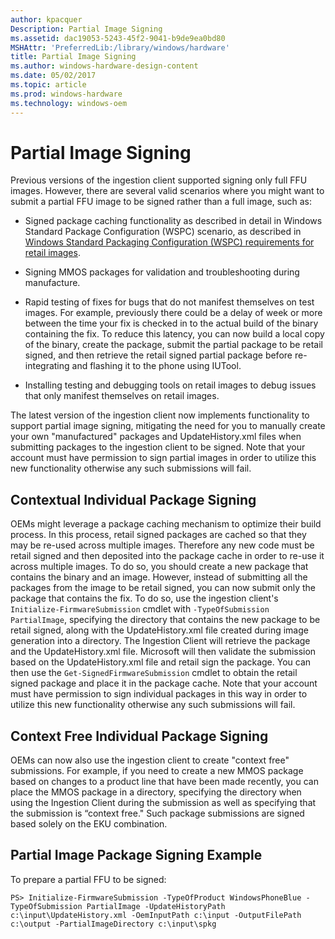 ```yaml
---
author: kpacquer
Description: Partial Image Signing
ms.assetid: dac19053-5243-45f2-9041-b9de9ea0bd80
MSHAttr: 'PreferredLib:/library/windows/hardware'
title: Partial Image Signing
ms.author: windows-hardware-design-content
ms.date: 05/02/2017
ms.topic: article
ms.prod: windows-hardware
ms.technology: windows-oem
---
```


# Partial Image Signing


Previous versions of the ingestion client supported signing only full FFU images. However, there are several valid scenarios where you might want to submit a partial FFU image to be signed rather than a full image, such as:

-   Signed package caching functionality as described in detail in Windows Standard Package Configuration (WSPC) scenario, as described in [Windows Standard Packaging Configuration (WSPC) requirements for retail images](https://msdn.microsoft.com/library/dn756781).

-   Signing MMOS packages for validation and troubleshooting during manufacture.

-   Rapid testing of fixes for bugs that do not manifest themselves on test images. For example, previously there could be a delay of week or more between the time your fix is checked in to the actual build of the binary containing the fix. To reduce this latency, you can now build a local copy of the binary, create the package, submit the partial package to be retail signed, and then retrieve the retail signed partial package before re-integrating and flashing it to the phone using IUTool.

-   Installing testing and debugging tools on retail images to debug issues that only manifest themselves on retail images.

The latest version of the ingestion client now implements functionality to support partial image signing, mitigating the need for you to manually create your own "manufactured" packages and UpdateHistory.xml files when submitting packages to the ingestion client to be signed. Note that your account must have permission to sign partial images in order to utilize this new functionality otherwise any such submissions will fail.

## <span id="Contextual_Individual_Package_Signing"></span><span id="contextual_individual_package_signing"></span><span id="CONTEXTUAL_INDIVIDUAL_PACKAGE_SIGNING"></span>Contextual Individual Package Signing


OEMs might leverage a package caching mechanism to optimize their build process. In this process, retail signed packages are cached so that they may be re-used across multiple images. Therefore any new code must be retail signed and then deposited into the package cache in order to re-use it across multiple images. To do so, you should create a new package that contains the binary and an image. However, instead of submitting all the packages from the image to be retail signed, you can now submit only the package that contains the fix. To do so, use the ingestion client's `Initialize-FirmwareSubmission` cmdlet with `-TypeOfSubmission PartialImage`, specifying the directory that contains the new package to be retail signed, along with the UpdateHistory.xml file created during image generation into a directory. The Ingestion Client will retrieve the package and the UpdateHistory.xml file. Microsoft will then validate the submission based on the UpdateHistory.xml file and retail sign the package. You can then use the `Get-SignedFirmwareSubmission` cmdlet to obtain the retail signed package and place it in the package cache. Note that your account must have permission to sign individual packages in this way in order to utilize this new functionality otherwise any such submissions will fail.

## <span id="Context_Free_Individual_Package_Signing"></span><span id="context_free_individual_package_signing"></span><span id="CONTEXT_FREE_INDIVIDUAL_PACKAGE_SIGNING"></span>Context Free Individual Package Signing


OEMs can now also use the ingestion client to create "context free" submissions. For example, if you need to create a new MMOS package based on changes to a product line that have been made recently, you can place the MMOS package in a directory, specifying the directory when using the Ingestion Client during the submission as well as specifying that the submission is “context free." Such package submissions are signed based solely on the EKU combination.

## <span id="Partial_Image_Package_Signing_Example"></span><span id="partial_image_package_signing_example"></span><span id="PARTIAL_IMAGE_PACKAGE_SIGNING_EXAMPLE"></span>Partial Image Package Signing Example


To prepare a partial FFU to be signed:

``` syntax
PS> Initialize-FirmwareSubmission -TypeOfProduct WindowsPhoneBlue -TypeOfSubmission PartialImage -UpdateHistoryPath c:\input\UpdateHistory.xml -OemInputPath c:\input -OutputFilePath c:\output -PartialImageDirectory c:\input\spkg
```

 

 





